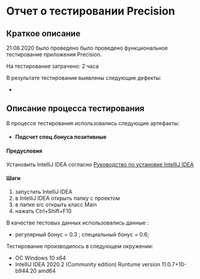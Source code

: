 # Отчет о тестировании Precision
## Краткое описание
21.08.2020 было проведено было проведено функциональное тестирование приложения Precision.

На тестирование затрачено: 2 часа

В результате тестирования выявлены следующие дефекты:
- []()

## Описание процесса тестирования
В процессе тестирования использовались следующие артефакты:

- #### Подсчет спец.бонуса позитивные  

#### Предусловия 
Установить IntelliJ IDEA согласно 
[Руководство по установке IntelliJ IDEA](https://github.com/netology-code/javaqa-homeworks/blob/master/intro/idea.md)

#### Шаги
1. запустить IntelliJ IDEA
1. в IntelliJ IDEA открыть папку с проектом
1. в папке src открыть класс Main
1. нажать Ctrl+Shift+F10

В качестве тестовых данных использовались данные :

- регулярный бонус =  0.3 ; специальный бонус = 0.6;

Тестирование производилось в следующем окружении:

- ОС Windows 10 x64
- IntelliJ IDEA 2020.2 (Community edition) Runtume version 11.0.7+10-b944.20 amd64